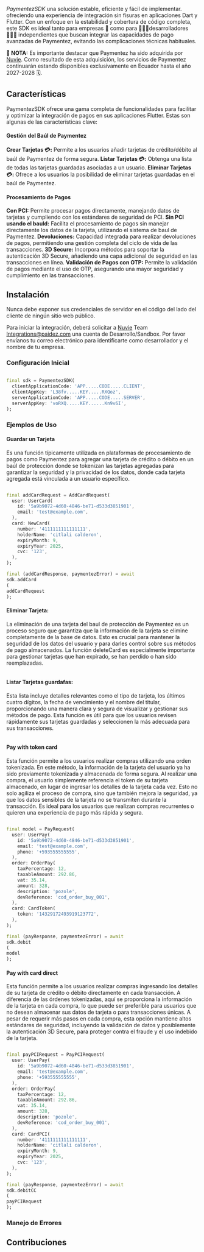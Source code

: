 *PaymentezSDK* una solución estable, eficiente y fácil de implementar. ofreciendo una experiencia de integración sin
fisuras en aplicaciones Dart y Flutter. Con un enfoque en la estabilidad y cobertura de código completa, este SDK es
ideal tanto para empresas 🏢 como para 🧑🏻‍💻desarrolladores👨🏻‍💻 independientes que buscan integrar las capacidades de pago
avanzadas de Paymentez, evitando las complicaciones técnicas habituales.

**📑 NOTA:** Es importante destacar que Paymentez ha sido adquirida por [Nuvie](https://nuvei.com). Como resultado de
esta adquisición, los servicios de Paymentez continuarán estando disponibles exclusivamente en Ecuador hasta el año
2027-2028 🗓.


## Características

PaymentezSDK ofrece una gama completa de funcionalidades para facilitar y optimizar la integración de pagos en sus
aplicaciones Flutter. Estas son algunas de las características clave:

#### Gestión del Baúl de Paymentez

**Crear Tarjetas 💳:** Permite a los usuarios añadir tarjetas de crédito/débito al baúl de Paymentez de forma segura.
**Listar Tarjetas 💳:** Obtenga una lista de todas las tarjetas guardadas asociadas a un usuario.
**Eliminar Tarjetas 💳:** Ofrece a los usuarios la posibilidad de eliminar tarjetas guardadas en el baúl de Paymentez.

#### Procesamiento de Pagos

**Con PCI:** Permite procesar pagos directamente, manejando datos de tarjetas y cumpliendo con los estándares de
seguridad de PCI.
**Sin PCI usando el bauld:** Facilita el procesamiento de pagos sin manejar directamente los datos de la tarjeta,
utilizando el sistema de baul de Paymentez.
**Devoluciones:** Capacidad integrada para realizar devoluciones de pagos, permitiendo una gestión completa del ciclo
de vida de las transacciones.
**3D Secure:** Incorpora métodos para soportar la autenticación 3D Secure, añadiendo una capa adicional de seguridad
en las transacciones en línea.
**Validación de Pagos con OTP:** Permite la validación de pagos mediante el uso de OTP, asegurando una mayor seguridad
y cumplimiento en las transacciones.

## Instalación

Nunca debe exponer sus credenciales de servidor en el código del lado del cliente de ningún sitio web público.

Para iniciar la integración, deberá solicitar a [Nuvie](https://nuvei.com) Team Integrations@paidez.com una cuenta de
Desarrollo/Sandbox. Por favor envíanos tu correo electrónico para identificarte como desarrollador y el nombre de tu
empresa.

### Configuración Inicial

```dart

final sdk = PaymentezSDK(
  clientApplicationCode: 'APP.....CODE.....CLIENT',
  clientAppKey: 'L38fv.....KEY.....RXQoz',
  serverApplicationCode: 'APP.....CODE.....SERVER',
  serverAppKey: 'voRXQ.....KEY......Kn9v6I',
);
```

### Ejemplos de Uso

#### Guardar un Tarjeta

Es una función típicamente utilizada en plataformas de procesamiento de pagos como Paymentez para agregar una tarjeta de
crédito o débito en un baúl de protección donde se tokenizan las tarjetas agregadas para garantizar la seguridad y la
privacidad de los datos, donde cada tarjeta agregada está vinculada a un usuario específico.

```dart

final addCardRequest = AddCardRequest(
  user: UserCard(
    id: '5a9b9072-4d60-4846-be71-d533d3851901',
    email: 'test@example.com',
  ),
  card: NewCard(
    number: '4111111111111111',
    holderName: 'citlali calderon',
    expiryMonth: 9,
    expiryYear: 2025,
    cvc: '123',
  ),
);

final (addCardResponse, paymentezError) = await
sdk.addCard
(
addCardRequest
);
```

#### Eliminar Tarjeta:

La eliminación de una tarjeta del baul de protección de Paymentez es un proceso seguro que garantiza que la información
de la tarjeta se elimine completamente de la base de datos. Esto es crucial para mantener la seguridad de los datos del
usuario y para darles control sobre sus métodos de pago almacenados. La función deleteCard es especialmente importante
para gestionar tarjetas que han expirado, se han perdido o han sido reemplazadas.

```dart

```

#### Listar Tarjetas guardafas:

Esta lista incluye detalles relevantes como el tipo de tarjeta, los últimos cuatro dígitos, la fecha de vencimiento y el
nombre del titular, proporcionando una manera clara y segura de visualizar y gestionar sus métodos de pago. Esta función
es útil para que los usuarios revisen rápidamente sus tarjetas guardadas y seleccionen la más adecuada para sus
transacciones.

```dart

```

#### Pay with token card

Esta función permite a los usuarios realizar compras utilizando una orden tokenizada. En este método, la información de
la tarjeta del usuario ya ha sido previamente tokenizada y almacenada de forma segura. Al realizar una compra, el
usuario simplemente referencia el token de su tarjeta almacenado, en lugar de ingresar los detalles de la tarjeta cada
vez. Esto no solo agiliza el proceso de compra, sino que también mejora la seguridad, ya que los datos sensibles de la
tarjeta no se transmiten durante la transacción. Es ideal para los usuarios que realizan compras recurrentes o quieren
una experiencia de pago más rápida y segura.

```dart

final model = PayRequest(
  user: UserPay(
    id: '5a9b9072-4d60-4846-be71-d533d3851901',
    email: 'test@example.com',
    phone: '+593555555555',
  ),
  order: OrderPay(
    taxPercentage: 12,
    taxableAmount: 292.86,
    vat: 35.14,
    amount: 328,
    description: 'pozole',
    devReference: 'cod_order_buy_001',
  ),
  card: CardToken(
    token: '14329172493919123772',
  ),
);

final (payResponse, paymentezError) = await
sdk.debit
(
model
);
```

#### Pay with card direct

Esta función permite a los usuarios realizar compras ingresando los detalles de su tarjeta de crédito o débito
directamente en cada transacción. A diferencia de las órdenes tokenizadas, aquí se proporciona la información de la
tarjeta en cada compra, lo que puede ser preferible para usuarios que no desean almacenar sus datos de tarjeta o para
transacciones únicas. A pesar de requerir más pasos en cada compra, esta opción mantiene altos estándares de seguridad,
incluyendo la validación de datos y posiblemente la autenticación 3D Secure, para proteger contra el fraude y el uso
indebido de la tarjeta.

```dart

final payPCIRequest = PayPCIRequest(
  user: UserPay(
    id: '5a9b9072-4d60-4846-be71-d533d3851901',
    email: 'test@example.com',
    phone: '+593555555555',
  ),
  order: OrderPay(
    taxPercentage: 12,
    taxableAmount: 292.86,
    vat: 35.14,
    amount: 328,
    description: 'pozole',
    devReference: 'cod_order_buy_001',
  ),
  card: CardPCI(
    number: '4111111111111111',
    holderName: 'citlali calderon',
    expiryMonth: 9,
    expiryYear: 2025,
    cvc: '123',
  ),
);

final (payResponse, paymentezError) = await
sdk.debitCC
(
payPCIRequest
);
```

### Manejo de Errores

## Contribuciones

</div>
